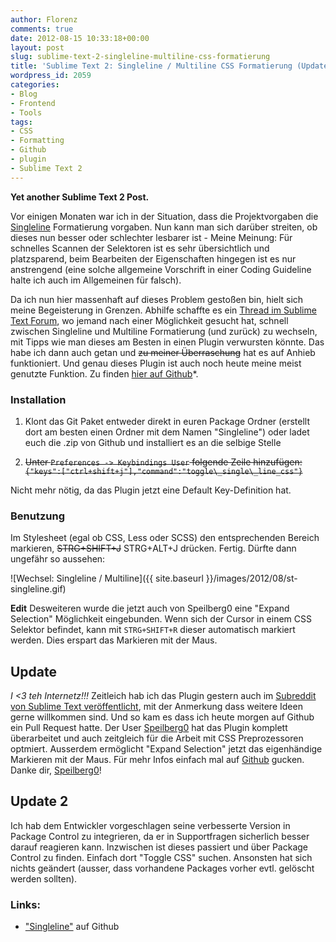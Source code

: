 ```yaml
---
author: Florenz
comments: true
date: 2012-08-15 10:33:18+00:00
layout: post
slug: sublime-text-2-singleline-multiline-css-formatierung
title: 'Sublime Text 2: Singleline / Multiline CSS Formatierung (Update)'
wordpress_id: 2059
categories:
- Blog
- Frontend
- Tools
tags:
- CSS
- Formatting
- Github
- plugin
- Sublime Text 2
---
```


**Yet another Sublime Text 2 Post.**





Vor einigen Monaten war ich in der Situation, dass die Projektvorgaben die [Singleline](http://css-tricks.com/single-line-vrs-multi-line-css/) Formatierung vorgaben. Nun kann man sich darüber streiten, ob dieses nun besser oder schlechter lesbarer ist - Meine Meinung: Für schnelles Scannen der Selektoren ist es sehr übersichtlich und platzsparend, beim Bearbeiten der Eigenschaften hingegen ist es nur anstrengend (eine solche allgemeine Vorschrift in einer Coding Guideline halte ich auch im Allgemeinen für falsch).





Da ich nun hier massenhaft auf dieses Problem gestoßen bin, hielt sich meine Begeisterung in Grenzen. Abhilfe schaffte es ein [Thread im Sublime Text Forum](http://www.sublimetext.com/forum/viewtopic.php?f=6&t=2237), wo jemand nach einer Möglichkeit gesucht hat, schnell zwischen Singleline und Multiline Formatierung (und zurück) zu wechseln, mit Tipps wie man dieses am Besten in einen Plugin verwursten könnte. Das habe ich dann auch getan und <strike> zu meiner Überraschung</strike> hat es auf Anhieb funktioniert. Und genau dieses Plugin ist auch noch heute meine meist genutzte Funktion. Zu finden [hier auf Github](https://github.com/heroheman/Singleline)*.





### Installation







  1. Klont das Git Paket entweder direkt in euren Package Ordner (erstellt dort am besten einen Ordner mit dem Namen "Singleline") oder ladet euch die .zip von Github und installiert es an die selbige Stelle


  2. <strike>Unter `Preferences -> Keybindings User` folgende Zeile hinzufügen: `{"keys":["ctrl+shift+j"],"command":"toggle\_single\_line_css"}`</strike>





Nicht mehr nötig, da das Plugin jetzt eine Default Key-Definition hat.






### Benutzung





Im Stylesheet (egal ob CSS, Less oder SCSS) den entsprechenden Bereich markieren, <strike>STRG+SHIFT+J</strike> STRG+ALT+J drücken. Fertig. Dürfte dann ungefähr so aussehen:





![Wechsel: Singleline / Multiline]({{ site.baseurl }}/images/2012/08/st-singleline.gif)





**Edit** Desweiteren wurde die jetzt auch von Speilberg0 eine "Expand Selection" Möglichkeit eingebunden. Wenn sich der Cursor in einem CSS Selektor befindet, kann mit `STRG+SHIFT+R` dieser automatisch markiert werden. Dies erspart das Markieren mit der Maus.





## Update





_I <3 teh Internetz!!!_ Zeitleich hab ich das Plugin gestern auch im [Subreddit von Sublime Text veröffentlicht](http://www.reddit.com/r/SublimeText/comments/y74xk/a_simple_plugin_for_fastswitching_between/), mit der Anmerkung dass weitere Ideen gerne willkommen sind. Und so kam es dass ich heute morgen auf Github ein Pull Request hatte. Der User [Speilberg0](https://github.com/speilberg0) hat das Plugin komplett überarbeitet und auch zeitgleich für die Arbeit mit CSS Preprozessoren optmiert. Ausserdem ermöglicht "Expand Selection" jetzt das eigenhändige Markieren mit der Maus. Für mehr Infos einfach mal auf [Github](https://github.com/heroheman/Singleline) gucken. Danke dir, [Speilberg0](https://github.com/speilberg0)!





## Update 2





Ich hab dem Entwickler vorgeschlagen seine verbesserte Version in Package Control zu integrieren, da er in Supportfragen sicherlich besser darauf reagieren kann. Inzwischen ist dieses passiert und über Package Control zu finden. Einfach dort "Toggle CSS" suchen. Ansonsten hat sich nichts geändert (ausser, dass vorhandene Packages vorher evtl. gelöscht werden sollten).



<!-- more -->



### Links:







  * ["Singleline"](https://github.com/heroheman/Singleline) auf Github



